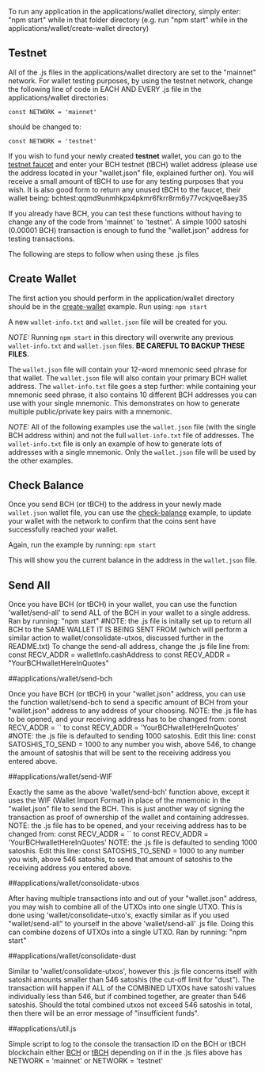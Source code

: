 To run any application in the applications/wallet directory, simply enter:
"npm start"
while in that folder directory (e.g. run "npm start" while in the
applications/wallet/create-wallet directory)

## Testnet
All of the .js files in the applications/wallet directory are set to the
"mainnet" network. For wallet testing purposes, by using the testnet network,
change the following line of code in EACH AND EVERY .js file in the
applications/wallet directories:

`const NETWORK = 'mainnet'`

should be changed to:

`const NETWORK = 'testnet'`

If you wish to fund your newly created **testnet** wallet,
you can go to the [testnet faucet](https://developer.bitcoin.com/faucets/bch)
and enter your BCH testnet (tBCH) wallet address (please use the address located
in your "wallet.json" file, explained further on). You will receive a small amount
of tBCH to use for any testing purposes that you wish.
It is also good form to return any unused tBCH to the faucet, their wallet being:
bchtest:qqmd9unmhkpx4pkmr6fkrr8rm6y77vckjvqe8aey35

If you already have BCH, you can test these functions without having to change
any of the code from 'mainnet' to 'testnet'. A simple 1000 satoshi (0.00001
BCH) transaction is enough to fund the "wallet.json" address for testing transactions.


The following are steps to follow when using these .js files


## Create Wallet

The first action you should perform in the application/wallet directory
should be in the [create-wallet](create-wallet) example. Run using: `npm start`

A new `wallet-info.txt` and `wallet.json` file will be created for you.

*NOTE:*
Running `npm start` in this directory will overwrite any previous
`wallet-info.txt` and `wallet.json` files. **BE CAREFUL TO BACKUP THESE FILES.**

The `wallet.json` file will contain your 12-word mnemonic seed phrase for that wallet.
The `wallet.json` file will also contain your primary BCH wallet address.
The `wallet-info.txt` file goes a step further: while containing your mnemonic
seed phrase, it also contains 10 different BCH addresses you can use with your
single mnemonic. This demonstrates on how to generate multiple public/private key
pairs with a mnemonic.

*NOTE:*
All of the following examples use the `wallet.json` file (with the single
BCH address within) and not the full `wallet-info.txt` file of addresses.
The `wallet-info.txt` file is only an example of how to generate lots of
addresses with a single mnemonic. Only the `wallet.json` file will be used by
the other examples.


## Check Balance

Once you send BCH (or tBCH) to the address in your newly made `wallet.json`
wallet file, you can
use the [check-balance](check-balance) example, to update your wallet with the network to
confirm that the coins sent have successfully reached your wallet.

Again, run the example by running: `npm start`

This will show you the current balance
in the address in the `wallet.json` file.


## Send All

Once you have BCH (or tBCH) in your wallet, you can use the function
'wallet/send-all' to send ALL of the BCH in your wallet to a single address.
Ran by running:
"npm start"
#NOTE:
the .js file is initally set up to return all BCH to the SAME WALLET IT IS
BEING SENT FROM (which will perform a similar action to wallet/consolidate-utxos,
discussed further in the README.txt)
To change the send-all address, change the .js file line from:
const RECV_ADDR = walletInfo.cashAddress
to
const RECV_ADDR = "YourBCHwalletHereInQuotes"


##applications/wallet/send-bch

Once you have BCH (or tBCH) in your "wallet.json" address, you can use the function
wallet/send-bch to send a specific amount of BCH from your "wallet.json" address
to any address of your choosing.
NOTE: the .js file has to be opened, and your receiving address has to be
changed from:
const RECV_ADDR = ``
to
const RECV_ADDR = 'YourBCHwalletHereInQuotes'
#NOTE:
the .js file is defaulted to sending 1000 satoshis. Edit this line:
const SATOSHIS_TO_SEND = 1000
to any number you wish, above 546, to change the amount of satoshis that will be
sent to the receiving address you entered above.


##applications/wallet/send-WIF

Exactly the same as the above 'wallet/send-bch' function above, except it uses
the WIF (Wallet Import Format) in place of the mnemonic in the "wallet.json"
file to send the BCH. This is just another way of signing the transaction
as proof of ownership of the wallet and containing addresses.
NOTE: the .js file has to be opened, and your receiving address has to be
changed from:
const RECV_ADDR = ``
to
const RECV_ADDR = 'YourBCHwalletHereInQuotes'
NOTE: the .js file is defaulted to sending 1000 satoshis. Edit this line:
const SATOSHIS_TO_SEND = 1000
to any number you wish, above 546 satoshis, to send that amount of satoshis
to the receiving address you entered above.


##applications/wallet/consolidate-utxos

After having multiple transactions into and out of your "wallet.json" address,
you may wish to combine all of the UTXOs into one single UTXO. This is done
using 'wallet/consolidate-utxo's, exactly similar as if you used "wallet/send-all"
to yourself in the above 'wallet/send-all' .js file. Doing this can combine
dozens of UTXOs into a single UTXO. Ran by running:
"npm start"


##applications/wallet/consolidate-dust

Similar to 'wallet/consolidate-utxos', however this .js file concerns itself
with satoshi amounts smaller than 546 satoshis (the cut-off limit for "dust").
The transaction will happen if ALL of the COMBINED UTXOs have satoshi values
individually less than 546, but if combined together, are greater than 546
satoshis. Should the total combined utxos not exceed 546 satoshis in total,
then there will be an error message of "insufficient funds".

##applications/util.js

Simple script to log to the console the transaction ID on the BCH or tBCH blockchain
either
[BCH](https://explorer.bitcoin.com/bch/tx/)
or
[tBCH](https://explorer.bitcoin.com/tbch/tx)
depending on if in the .js files above has
NETWORK = 'mainnet'
or
NETWORK = 'testnet'
